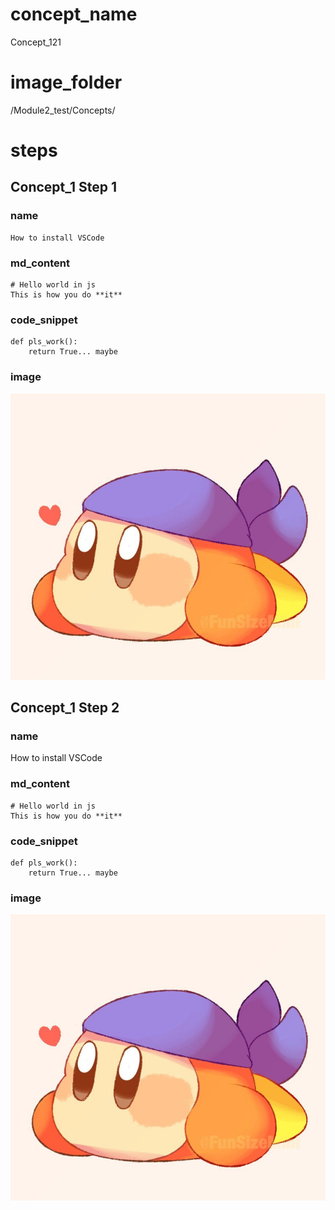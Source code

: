 # concept_name
Concept_121
 
# image_folder
/Module2_test/Concepts/

# steps

## Concept_1 Step 1

### name
```
How to install VSCode
```

### md_content
```
# Hello world in js
This is how you do **it**
```

### code_snippet
```
def pls_work():
    return True... maybe
```

### image
![bandanna](images/bandanna.jpg)

## Concept_1 Step 2

### name
How to install VSCode

### md_content
```
# Hello world in js
This is how you do **it**
```

### code_snippet
```
def pls_work():
    return True... maybe
```

### image
![bandanna](images/bandanna.jpg)